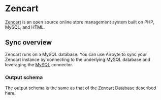 # Zencart

[Zencart](https://zen-cart.com) is an open source online store management system built on PHP, MySQL, and HTML. 

## Sync overview

Zencart runs on a MySQL database. You can use Airbyte to sync your Zencart instance by connecting to the underlying MySQL database and leveraging the [MySQL](./mysql.md) connector.  

### Output schema
The output schema is the same as that of the [Zencart Database](https://docs.zen-cart.com/dev/schema/) described here. 
